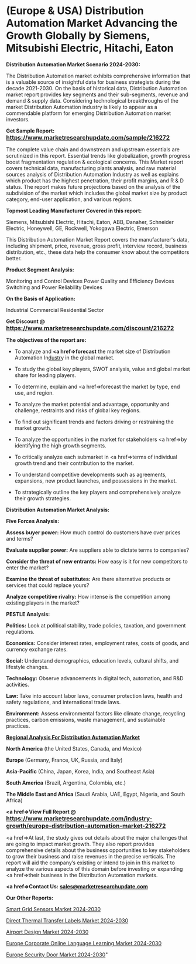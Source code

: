 # (Europe & USA) Distribution Automation Market Advancing the Growth Globally by Siemens, Mitsubishi Electric, Hitachi, Eaton

<strong>Distribution Automation Market Scenario 2024-2030:</strong>

The Distribution Automation market exhibits comprehensive information that is a valuable source of insightful data for business strategists during the decade 2021-2030. On the basis of historical data, Distribution Automation market report provides key segments and their sub-segments, revenue and demand &amp; supply data. Considering technological breakthroughs of the market Distribution Automation industry is likely to appear as a commendable platform for emerging Distribution Automation market investors.

<strong>Get Sample Report: <a href=https://www.marketresearchupdate.com/sample/216272><font size=3 color=#0000ff>https://www.marketresearchupdate.com/sample/216272</font></a></strong>

The complete value chain and downstream and upstream essentials are scrutinized in this report. Essential trends like globalization, growth progress boost fragmentation regulation &amp; ecological concerns. This Market report covers technical data, manufacturing plants analysis, and raw material sources analysis of Distribution Automation Industry as well as explains which product has the highest penetration, their profit margins, and R & D status. The report makes future projections based on the analysis of the subdivision of the market which includes the global market size by product category, end-user application, and various regions.

<strong>Topmost Leading Manufacturer Covered in this report:</strong>

Siemens, Mitsubishi Electric, Hitachi, Eaton, ABB, Danaher, Schneider Electric, Honeywell, GE, Rockwell, Yokogawa Electric, Emerson

This Distribution Automation Market Report covers the manufacturer's data, including shipment, price, revenue, gross profit, interview record, business distribution, etc., these data help the consumer know about the competitors better.

<strong>Product Segment Analysis: </strong>

Monitoring and Control Devices
Power Quality and Efficiency Devices
Switching and Power Reliability Devices

<strong>On the Basis of Application:</strong>

Industrial
Commercial
Residential Sector

<strong>Get Discount @ <a href=https://www.marketresearchupdate.com/discount/216272><font size=3 color=#0000ff>https://www.marketresearchupdate.com/discount/216272</font></a></strong>

<strong><b>The objectives of the report are:</b></strong>

- To analyze and <strong><a href=><strong>forecast</strong></a></strong> the market size of Distribution Automation In<a href=ASDF991299>dustr</a>y in the global market.

- To study the global key players, SWOT analysis, value and global market share for leading players.

- To determine, explain and <a href=>forecast</a> the market by type, end use, and region.

- To analyze the market potential and advantage, opportunity and challenge, restraints and risks of global key regions.

- To find out significant trends and factors driving or restraining the market growth.

- To analyze the opportunities in the market for stakeholders <a href=>by</a> identifying the high growth segments.

- To critically analyze each submarket in <a href=>terms</a> of individual growth trend and their contribution to the market.

- To understand competitive developments such as agreements, expansions, new product launches, and possessions in the market.

- To strategically outline the key players and comprehensively analyze their growth strategies.

<strong>Distribution Automation Market Analysis:</strong>

<strong>Five Forces Analysis:</strong>

<strong>Assess buyer power:</strong> How much control do customers have over prices and terms?

<strong>Evaluate supplier power:</strong> Are suppliers able to dictate terms to companies?

<strong>Consider the threat of new entrants:</strong> How easy is it for new competitors to enter the market?

<strong>Examine the threat of substitutes:</strong> Are there alternative products or services that could replace yours?

<strong>Analyze competitive rivalry:</strong> How intense is the competition among existing players in the market?

<strong>PESTLE Analysis:</strong>

<strong>Politics:</strong> Look at political stability, trade policies, taxation, and government regulations.

<strong>Economics:</strong> Consider interest rates, employment rates, costs of goods, and currency exchange rates.

<strong>Social:</strong> Understand demographics, education levels, cultural shifts, and lifestyle changes.

<strong>Technology:</strong> Observe advancements in digital tech, automation, and R&D activities.

<strong>Law:</strong> Take into account labor laws, consumer protection laws, health and safety regulations, and international trade laws.

<strong>Environment:</strong> Assess environmental factors like climate change, recycling practices, carbon emissions, waste management, and sustainable practices.

<strong><u><b>Regional Analysis For Distribution Automation Market</b></u></strong>

<strong><b>North America</b></strong> (the United States, Canada, and Mexico)

<strong><b>Europe </b></strong>(Germany, France, UK, Russia, and Italy)

<strong><b>Asia-Pacific</b></strong> (China, Japan, Korea, India, and Southeast Asia)

<strong><b>South America</b></strong> (Brazil, Argentina, Colombia, etc.)

<strong><b>The Middle East and Africa</b></strong> (Saudi Arabia, UAE, Egypt, Nigeria, and South Africa)

<strong><a href=>View Full Report</a> @ <a href=https://www.marketresearchupdate.com/industry-growth/europe-distribution-automation-market-216272><font size=3 color=#0000ff>https://www.marketresearchupdate.com/industry-growth/europe-distribution-automation-market-216272</font></a></strong>

<a href=>At last,</a> the study gives out details about the major challenges that are going to impact market growth. They also report provides comprehensive details about the business opportunities to key stakeholders to grow their business and raise revenues in the precise verticals. The report will aid the company’s existing or intend to join in this market to analyze the various aspects of this domain before investing or expanding <a href=>their</a> business in the Distribution Automation markets.

<strong><a href=>Contact Us:</a></strong>
<strong>sales@marketresearchupdate.com</strong>

<strong>Our Other Reports:</strong>

<a href=https://www.linkedin.com/pulse/smart-grid-sensors-market-witness-huge-growth-2029-size>Smart Grid Sensors Market 2024-2030</a>

<a href=https://www.linkedin.com/pulse/direct-thermal-transfer-labels-market-size-trends>Direct Thermal Transfer Labels Market 2024-2030</a>

<a href=https://www.linkedin.com/pulse/airport-design-market-analysis-segment>Airport Design Market 2024-2030</a>

<a href=https://www.linkedin.com/pulse/europe-corporate-online-language-learning-market-gqqjf/>Europe Corporate Online Language Learning Market 2024-2030</a>

<a href=https://www.linkedin.com/pulse/europe-security-door-market-research-report-fo7mf/>Europe Security Door Market 2024-2030</a>"
